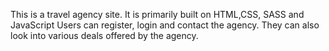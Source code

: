This is a travel agency site.
It is primarily built on HTML,CSS, SASS and JavaScript
Users can register, login and contact the agency.
They can also look into various deals offered by the agency.
